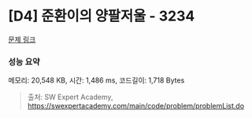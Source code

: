 # [D4] 준환이의 양팔저울 - 3234 

[문제 링크](https://swexpertacademy.com/main/code/problem/problemDetail.do?contestProbId=AWAe7XSKfUUDFAUw) 

### 성능 요약

메모리: 20,548 KB, 시간: 1,486 ms, 코드길이: 1,718 Bytes



> 출처: SW Expert Academy, https://swexpertacademy.com/main/code/problem/problemList.do
